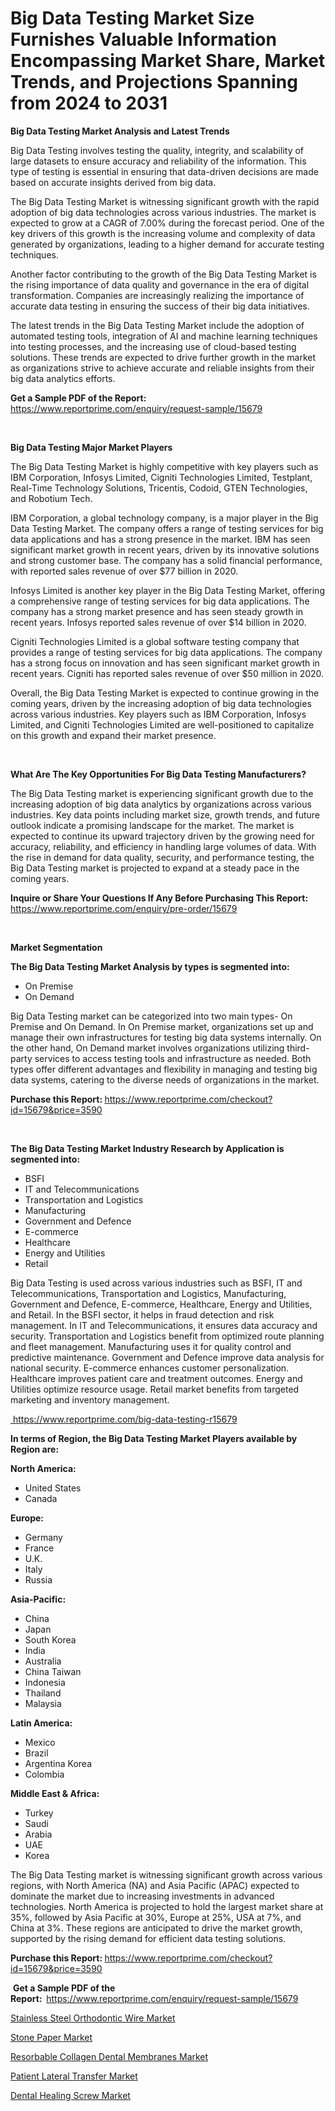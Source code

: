 <p><h1>Big Data Testing Market Size Furnishes Valuable Information Encompassing Market Share, Market Trends, and Projections Spanning from 2024 to 2031</h1></p><p><strong>Big Data Testing Market Analysis and Latest Trends</strong></p>
<p><p>Big Data Testing involves testing the quality, integrity, and scalability of large datasets to ensure accuracy and reliability of the information. This type of testing is essential in ensuring that data-driven decisions are made based on accurate insights derived from big data.</p><p>The Big Data Testing Market is witnessing significant growth with the rapid adoption of big data technologies across various industries. The market is expected to grow at a CAGR of 7.00% during the forecast period. One of the key drivers of this growth is the increasing volume and complexity of data generated by organizations, leading to a higher demand for accurate testing techniques.</p><p>Another factor contributing to the growth of the Big Data Testing Market is the rising importance of data quality and governance in the era of digital transformation. Companies are increasingly realizing the importance of accurate data testing in ensuring the success of their big data initiatives.</p><p>The latest trends in the Big Data Testing Market include the adoption of automated testing tools, integration of AI and machine learning techniques into testing processes, and the increasing use of cloud-based testing solutions. These trends are expected to drive further growth in the market as organizations strive to achieve accurate and reliable insights from their big data analytics efforts.</p></p>
<p><strong>Get a Sample PDF of the Report:&nbsp;</strong> <a href="https://www.reportprime.com/enquiry/request-sample/15679">https://www.reportprime.com/enquiry/request-sample/15679</a></p>
<p>&nbsp;</p>
<p><strong>Big Data Testing Major Market Players</strong></p>
<p><p>The Big Data Testing Market is highly competitive with key players such as IBM Corporation, Infosys Limited, Cigniti Technologies Limited, Testplant, Real-Time Technology Solutions, Tricentis, Codoid, GTEN Technologies, and Robotium Tech.</p><p>IBM Corporation, a global technology company, is a major player in the Big Data Testing Market. The company offers a range of testing services for big data applications and has a strong presence in the market. IBM has seen significant market growth in recent years, driven by its innovative solutions and strong customer base. The company has a solid financial performance, with reported sales revenue of over $77 billion in 2020.</p><p>Infosys Limited is another key player in the Big Data Testing Market, offering a comprehensive range of testing services for big data applications. The company has a strong market presence and has seen steady growth in recent years. Infosys reported sales revenue of over $14 billion in 2020.</p><p>Cigniti Technologies Limited is a global software testing company that provides a range of testing services for big data applications. The company has a strong focus on innovation and has seen significant market growth in recent years. Cigniti has reported sales revenue of over $50 million in 2020.</p><p>Overall, the Big Data Testing Market is expected to continue growing in the coming years, driven by the increasing adoption of big data technologies across various industries. Key players such as IBM Corporation, Infosys Limited, and Cigniti Technologies Limited are well-positioned to capitalize on this growth and expand their market presence.</p></p>
<p>&nbsp;</p>
<p><strong>What Are The Key Opportunities For Big Data Testing Manufacturers?</strong></p>
<p><p>The Big Data Testing market is experiencing significant growth due to the increasing adoption of big data analytics by organizations across various industries. Key data points including market size, growth trends, and future outlook indicate a promising landscape for the market. The market is expected to continue its upward trajectory driven by the growing need for accuracy, reliability, and efficiency in handling large volumes of data. With the rise in demand for data quality, security, and performance testing, the Big Data Testing market is projected to expand at a steady pace in the coming years.</p></p>
<p><strong>Inquire or Share Your Questions If Any Before Purchasing This Report:</strong> <a href="https://www.reportprime.com/enquiry/pre-order/15679">https://www.reportprime.com/enquiry/pre-order/15679</a></p>
<p>&nbsp;</p>
<p><strong>Market Segmentation</strong></p>
<p><strong>The Big Data Testing Market Analysis by types is segmented into:</strong></p>
<p><ul><li>On Premise</li><li>On Demand</li></ul></p>
<p><p>Big Data Testing market can be categorized into two main types- On Premise and On Demand. In On Premise market, organizations set up and manage their own infrastructures for testing big data systems internally. On the other hand, On Demand market involves organizations utilizing third-party services to access testing tools and infrastructure as needed. Both types offer different advantages and flexibility in managing and testing big data systems, catering to the diverse needs of organizations in the market.</p></p>
<p><strong>Purchase this Report:&nbsp;</strong><a href="https://www.reportprime.com/checkout?id=15679&price=3590">https://www.reportprime.com/checkout?id=15679&price=3590</a></p>
<p>&nbsp;</p>
<p><strong>The Big Data Testing Market Industry Research by Application is segmented into:</strong></p>
<p><ul><li>BSFI</li><li>IT and Telecommunications</li><li>Transportation and Logistics</li><li>Manufacturing</li><li>Government and Defence</li><li>E-commerce</li><li>Healthcare</li><li>Energy and Utilities</li><li>Retail</li></ul></p>
<p><p>Big Data Testing is used across various industries such as BSFI, IT and Telecommunications, Transportation and Logistics, Manufacturing, Government and Defence, E-commerce, Healthcare, Energy and Utilities, and Retail. In the BSFI sector, it helps in fraud detection and risk management. In IT and Telecommunications, it ensures data accuracy and security. Transportation and Logistics benefit from optimized route planning and fleet management. Manufacturing uses it for quality control and predictive maintenance. Government and Defence improve data analysis for national security. E-commerce enhances customer personalization. Healthcare improves patient care and treatment outcomes. Energy and Utilities optimize resource usage. Retail market benefits from targeted marketing and inventory management.</p></p>
<p><a href="https://www.reportprime.com/big-data-testing-r15679">&nbsp;https://www.reportprime.com/big-data-testing-r15679</a></p>
<p><strong>In terms of Region, the Big Data Testing Market Players available by Region are:</strong></p>
<p>
    <p> <strong> North America: </strong>
        <ul>
            <li>United States</li>
            <li>Canada</li>
        </ul>
        </p> 
    <p> <strong> Europe: </strong>
        <ul>
            <li>Germany</li>
            <li>France</li>
            <li>U.K.</li>
            <li>Italy</li>
            <li>Russia</li>
        </ul>
        </p> 
    <p> <strong> Asia-Pacific: </strong>
        <ul>
            <li>China</li>
            <li>Japan</li>
            <li>South Korea</li>
            <li>India</li>
            <li>Australia</li>
            <li>China Taiwan</li>
            <li>Indonesia</li>
            <li>Thailand</li>
            <li>Malaysia</li>
        </ul>
        </p> 
    <p> <strong> Latin America: </strong>
        <ul>
            <li>Mexico</li>
            <li>Brazil</li>
            <li>Argentina Korea</li>
            <li>Colombia</li>
        </ul>
        </p> 
    <p> <strong> Middle East & Africa: </strong>
        <ul>
            <li>Turkey</li>
            <li>Saudi</li>
            <li>Arabia</li>
            <li>UAE</li>
            <li>Korea</li>
        </ul>
    </p>
    </p>
<p><p>The Big Data Testing market is witnessing significant growth across various regions, with North America (NA) and Asia Pacific (APAC) expected to dominate the market due to increasing investments in advanced technologies. North America is projected to hold the largest market share at 35%, followed by Asia Pacific at 30%, Europe at 25%, USA at 7%, and China at 3%. These regions are anticipated to drive the market growth, supported by the rising demand for efficient data testing solutions.</p></p>
<p><strong>Purchase this Report: </strong><a href="https://www.reportprime.com/checkout?id=15679&price=3590">https://www.reportprime.com/checkout?id=15679&price=3590</a></p>
<p>&nbsp;<strong>Get a Sample PDF of the Report:&nbsp;&nbsp;</strong><a href="https://www.reportprime.com/enquiry/request-sample/15679">https://www.reportprime.com/enquiry/request-sample/15679</a></p>
<p><strong></strong></p>
<p><p><a href="https://medium.com/@jeniw10236654655/global-stainless-steel-orthodontic-wire-industry-analysis-share-growth-trends-and-forecast-2024-3bda896e219a">Stainless Steel Orthodontic Wire Market</a></p><p><a href="https://github.com/gdfhhhj/Market-Research-Report-List-6/blob/main/stone-paper-market.md">Stone Paper Market</a></p><p><a href="https://medium.com/@karianerice/resorbable-collagen-dental-membranes-market-size-share-trends-analysis-report-by-end-use-61ccc3e79986">Resorbable Collagen Dental Membranes Market</a></p><p><a href="https://github.com/RichRobinson5/Market-Research-Report-List-6/blob/main/patient-lateral-transfer-market.md">Patient Lateral Transfer Market</a></p><p><a href="https://medium.com/@clairhane_9803/navigating-the-dental-healing-screw-market-expert-analysis-and-market-forecast-for-period-from-eb993ab7f60a">Dental Healing Screw Market</a></p></p>